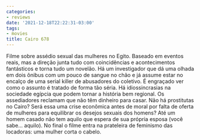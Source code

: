 ```yaml
---
categories:
- reviews
date: '2021-12-18T22:22:31-03:00'
tags:
- movies
title: Cairo 678
---
```


Filme sobre assédio sexual das mulheres no Egito. Baseado em eventos reais, mas a direção junta tudo com coincidências e acontecimentos fantásticos e torna tudo um novelão. Há um investigador que dá uma olhada em dois ônibus com um pouco de sangue no chão e já assume estar no encalço de uma serial killer de abusadores do coletivo. É engraçado ver como o assunto é tratado de forma tão séria. Há idiossincrasias na sociedade egípcia que podem tornar a história bem regional. Os assediadores reclamam que não têm dinheiro para casar. Não há prostitutas no Cairo? Será essa uma crise econômica antes de moral por falta de oferta de mulheres para equilibrar os desejos sexuais dos homens? Até um homem casado não tem aquilo que espera de sua própria esposa (você sabe... aquilo). No final o filme entra na prateleira de feminismo das locadoras: uma mulher corta o cabelo.